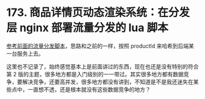 # 173. 商品详情页动态渲染系统：在分发层 nginx 部署流量分发的 lua 脚本

[参考前面的流量分发脚本](../053.md)，思路和之前的一样，按照 productId 来哈希到后端某一台服务上去。

这里也不记录了，始终感觉基本上是前面讲过的东西，现在也还是没有特别的符合第 2 版的主题，很多地方都是入门级别的一一带过。其实很多地方都有数据竞争，要解决竞争，还要高并发，很多地方都没有讲到，不知道是不是我还迷失在某些点中，一直想不透，还是根本就没有这些数据竞争的地方？
